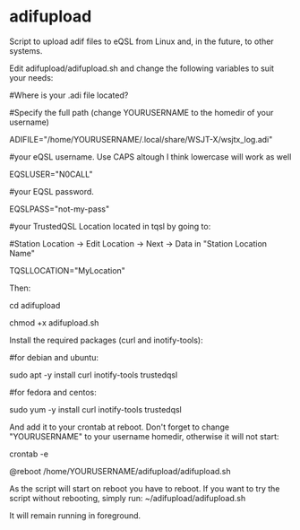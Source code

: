 # adifupload
Script to upload adif files to eQSL from Linux and, in the future, to other systems.

Edit adifupload/adifupload.sh and change the following variables to suit your needs:

#Where is your .adi file located? 

#Specify the full path (change YOURUSERNAME to the homedir of your username)

ADIFILE="/home/YOURUSERNAME/.local/share/WSJT-X/wsjtx_log.adi"

#your eQSL username. Use CAPS altough I think lowercase will work as well

EQSLUSER="N0CALL"

#your EQSL password.

EQSLPASS="not-my-pass"

#your TrustedQSL Location located in tqsl by going to:

#Station Location -> Edit Location -> Next -> Data in "Station Location Name"

TQSLLOCATION="MyLocation"

Then:

cd adifupload

chmod +x adifupload.sh

Install the required packages (curl and inotify-tools):

#for debian and ubuntu:

sudo apt -y install curl inotify-tools trustedqsl

#for fedora and centos:

sudo yum -y install curl inotify-tools trustedqsl

And add it to your crontab at reboot. Don't forget to change "YOURUSERNAME" to your username homedir, otherwise it will not start:

crontab -e

@reboot /home/YOURUSERNAME/adifupload/adifupload.sh

As the script will start on reboot you have to reboot.
If you want to try the script without rebooting, simply run:
~/adifupload/adifupload.sh

It will remain running in foreground.
